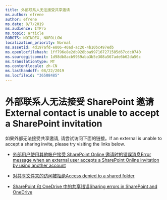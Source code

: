 ```yaml
---
title: 外部联系人无法接受共享邀请
ms.author: efrene
author: efrene
ms.date: 8/7/2019
ms.audience: ITPro
ms.topic: article
ROBOTS: NOINDEX, NOFOLLOW
localization_priority: Normal
ms.assetid: 4d197afd-e806-40ad-ac20-4b10bc497edb
ms.openlocfilehash: 1ff796e8e2db928bba997167271505d67cdc0740
ms.sourcegitcommit: 1d98db8acb9959aba3b5e308a567ade6b62da56c
ms.translationtype: MT
ms.contentlocale: zh-CN
ms.lasthandoff: 08/22/2019
ms.locfileid: "36508485"
---
```

# <a name="external-contact-is-unable-to-accept-a-sharepoint-invitation"></a><span data-ttu-id="20c46-102">外部联系人无法接受 SharePoint 邀请</span><span class="sxs-lookup"><span data-stu-id="20c46-102">External contact is unable to accept a SharePoint invitation</span></span>

<span data-ttu-id="20c46-103">如果外部无法接受共享邀请, 请尝试访问下面的链接。</span><span class="sxs-lookup"><span data-stu-id="20c46-103">If an external is unable to accept a sharing invite, please try visiting the links below.</span></span>

- [<span data-ttu-id="20c46-104">外部用户使用其他帐户接受 SharePoint Online 邀请时的错误消息</span><span class="sxs-lookup"><span data-stu-id="20c46-104">Error message when an external user accepts a SharePoint Online invitation by using another account</span></span>](https://support.office.com/article/Error-message-when-an-external-user-accepts-a-SharePoint-Online-invitation-by-using-another-account-f0d34413-ea7c-42c7-a485-c4e5d421e5f0)

- [<span data-ttu-id="20c46-105">对共享文件夹的访问被拒绝</span><span class="sxs-lookup"><span data-stu-id="20c46-105">Access denied to a shared folder</span></span>](https://support.office.com/article/users-can-t-access-a-shared-folder-in-sharepoint-online-b5923bcb-a944-44c4-96c5-6312377040de?ui=en-US&rs=en-US&ad=US)

- [<span data-ttu-id="20c46-106">SharePoint 和 OneDrive 中的共享错误</span><span class="sxs-lookup"><span data-stu-id="20c46-106">Sharing errors in SharePoint and OneDrive</span></span>](https://docs.microsoft.com/sharepoint/sharepoint-onedrive-error-message)


